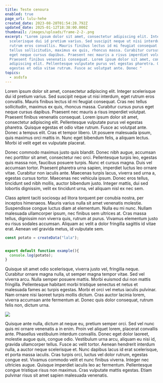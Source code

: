 ```yaml
---
title: Teste cenoura
enabled: true
page_url: lulu-hehe
created_date: 2023-08-28T01:54:28.792Z
updated_date: 2025-01-12T18:38:00.000Z
thumbnail: /images/uploads/frame-2-2-.png
excerpt: "Lorem ipsum dolor sit amet, consectetur adipiscing elit. Integer
  scelerisque dui id pretium varius. Sed suscipit neque ut nisi interdum, eget
  rutrum eros convallis. Mauris finibus lectus id mi feugiat consequat. Cras nec
  tellus sollicitudin, maximus ex quis, rhoncus massa. Curabitur cursus purus
  eget neque cursus dapibus. Praesent nec mauris a risus imperdiet volutpat.
  Praesent finibus venenatis consequat. Lorem ipsum dolor sit amet, consectetur
  adipiscing elit. Pellentesque vulputate purus vel egestas pharetra. Quisque
  egestas et odio vitae rutrum. Fusce ac volutpat ante. Donec "
topics:
  - asdsfa
---
```

Lorem ipsum dolor sit amet, consectetur adipiscing elit. Integer scelerisque dui id pretium varius. Sed suscipit neque ut nisi interdum, eget rutrum eros convallis. Mauris finibus lectus id mi feugiat consequat. Cras nec tellus sollicitudin, maximus ex quis, rhoncus massa. Curabitur cursus purus eget neque cursus dapibus. Praesent nec mauris a risus imperdiet volutpat. Praesent finibus venenatis consequat. Lorem ipsum dolor sit amet, consectetur adipiscing elit. Pellentesque vulputate purus vel egestas pharetra. Quisque egestas et odio vitae rutrum. Fusce ac volutpat ante. Donec a tempus elit. Cras et tempor libero. Ut posuere malesuada ipsum, quis maximus orci mattis in. Nunc eget bibendum felis, a aliquam lectus. Morbi id velit eget ex vulputate placerat.

Donec commodo maximus justo quis blandit. Donec nibh augue, accumsan nec porttitor sit amet, consectetur nec orci. Pellentesque turpis leo, egestas quis massa non, faucibus posuere turpis. Nunc et cursus magna. Duis vel accumsan tortor. Praesent pharetra urna sapien, imperdiet luctus leo ornare vitae. Curabitur non iaculis ante. Maecenas turpis lacus, viverra sed urna a, egestas cursus tortor. Maecenas nec vehicula ipsum. Donec eros tellus, tincidunt sed nibh mollis, auctor bibendum justo. Integer mattis, dui sed lobortis dignissim, velit ex tincidunt urna, vel aliquam nisl ex nec sem.

Class aptent taciti sociosqu ad litora torquent per conubia nostra, per inceptos himenaeos. Mauris varius nulla sit amet venenatis molestie. Suspendisse congue luctus diam at elementum. Nulla eu mi nunc. Nullam malesuada ullamcorper ipsum, nec finibus sem ultrices at. Cras massa tellus, dignissim non viverra quis, rutrum at purus. Vivamus elementum justo eu risus sodales accumsan. Aliquam ac velit a dolor fringilla sagittis id vitae erat. Aenean vel gravida metus, id vulputate sem.

```typescript
const potato = createData("lala");


export default function example(){
  console.log(potato);
}
```

Quisque sit amet odio scelerisque, viverra justo vel, fringilla neque. Curabitur ornare magna nulla, ut semper magna tempor vitae. Sed vel viverra arcu. Nulla semper posuere mattis. Morbi euismod dui non mattis fringilla. Pellentesque habitant morbi tristique senectus et netus et malesuada fames ac turpis egestas. Morbi et orci vel metus iaculis pulvinar. Nam ornare nisi laoreet turpis mollis dictum. Cras auctor lacinia lorem, viverra accumsan ante fermentum at. Donec quis dolor consequat, rutrum felis non, dictum urna.

![](/images/uploads/frame-2-2-.png)

Quisque ante nulla, dictum at neque eu, pretium semper orci. Sed vel nunc quis mi ornare venenatis a in enim. Proin vel aliquet lorem, placerat convallis ante. Phasellus vestibulum interdum convallis. Donec eget dolor laoreet, molestie augue quis, congue odio. Vestibulum urna arcu, aliquam eu nisi id, gravida ullamcorper tellus. Fusce ac velit tortor. Aenean hendrerit interdum nulla, a auctor neque scelerisque et. Nunc dapibus lacus id erat scelerisque, et porta massa iaculis. Cras turpis orci, luctus vel dolor rutrum, egestas congue est. Vivamus commodo velit et nunc finibus viverra. Integer nec ultricies augue. Quisque imperdiet iaculis leo ac fermentum. Pellentesque congue tristique risus non maximus. Cras vulputate mattis egestas. Etiam pulvinar risus sit amet sapien malesuada venenatis.
